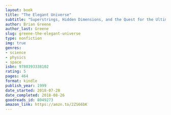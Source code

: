```yaml
---
layout: book
title: "The Elegant Universe"
subtitle: "Superstrings, Hidden Dimensions, and the Quest for the Ultimate Theory"
author: Brian Greene
author_last: Greene
slug: greene-the-elegant-universe
type: nonfiction
img: true
genres:
- science
- physics
- space
isbn: 9780393338102
rating: 5
pages: 464
format: kindle
publish_year: 1999
date_started: 2018-07-28
date_completed: 2018-08-26
goodreads_id: 8049273
amazon_link: https://amzn.to/2ZS66bK
---
```

